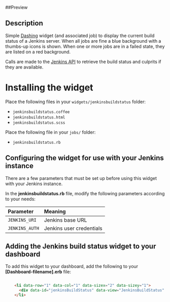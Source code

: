 ##Preview

## Description

Simple [Dashing](http://shopify.github.com/dashing) widget (and associated job) to display the current build status of a Jenkins server. When all jobs are fine a blue background with a thumbs-up icons is shown. When one or more jobs are in a failed state, they are listed on a red background.

Calls are made to the [Jenkins API](https://wiki.jenkins-ci.org/display/JENKINS/Remote+access+API) to retrieve the build status and culprits if they are available.

Installing the widget
===============
Place the following files in your `widgets/jenkinsbuildstatus` folder:  
  - `jenkinsbuildstatus.coffee`
  - `jenkinsbuildstatus.html`
  - `jenkinsbuildstatus.scss`

Place the following file in your `jobs/` folder:
  - `jenkinsbuildstatus.rb`

## Configuring the widget for use with your Jenkins instance
There are a few parameters that must be set up before using this widget with your Jenkins instance.

In the **jenkinsbuildstatus.rb** file, modify the following parameters according to your needs:

|Parameter|Meaning | 
|:------------- |:------------------|
| `JENKINS_URI` | Jenkins base URL  | 
| `JENKINS_AUTH` | Jenkins user credentials |



## Adding the Jenkins build status widget to your dashboard
To add this widget to your dashboard, add the following to your **[Dashboard-filename].erb** file:
```HTML

    <li data-row="1" data-col="1" data-sizex="2" data-sizey="1">
      <div data-id="jenkinsBuildStatus" data-view="JenkinsBuildStatus" data-title="Jenkins"></div>
    </li>

```